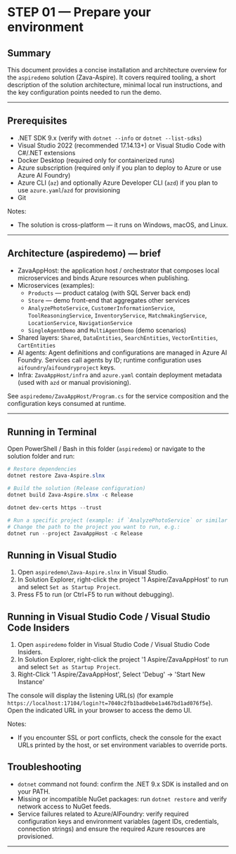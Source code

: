 # STEP 01 — Prepare your environment

## Summary

This document provides a concise installation and architecture overview for the `aspiredemo` solution (Zava-Aspire). It covers required tooling, a short description of the solution architecture, minimal local run instructions, and the key configuration points needed to run the demo.

---

## Prerequisites

- .NET SDK 9.x (verify with `dotnet --info` or `dotnet --list-sdks`)
- Visual Studio 2022 (recommended 17.14.13+) or Visual Studio Code with C#/.NET extensions
- Docker Desktop (required only for containerized runs)
- Azure subscription (required only if you plan to deploy to Azure or use Azure AI Foundry)
- Azure CLI (`az`) and optionally Azure Developer CLI (`azd`) if you plan to use `azure.yaml`/`azd` for provisioning
- Git

Notes:
- The solution is cross-platform — it runs on Windows, macOS, and Linux.

---

## Architecture (aspiredemo) — brief

- ZavaAppHost: the application host / orchestrator that composes local microservices and binds Azure resources when publishing.
- Microservices (examples):
  - `Products` — product catalog (with SQL Server back end)
  - `Store` — demo front-end that aggregates other services
  - `AnalyzePhotoService`, `CustomerInformationService`, `ToolReasoningService`, `InventoryService`, `MatchmakingService`, `LocationService`, `NavigationService`
  - `SingleAgentDemo` and `MultiAgentDemo` (demo scenarios)
- Shared layers: `Shared`, `DataEntities`, `SearchEntities`, `VectorEntities`, `CartEntities`
- AI agents: Agent definitions and configurations are managed in Azure AI Foundry. Services call agents by ID; runtime configuration uses `aifoundry`/`aifoundryproject` keys.
- Infra: `ZavaAppHost/infra` and `azure.yaml` contain deployment metadata (used with `azd` or manual provisioning).

See `aspiredemo/ZavaAppHost/Program.cs` for the service composition and the configuration keys consumed at runtime.

---

## Running in Terminal


Open PowerShell / Bash in this folder (`aspiredemo`) or navigate to the solution folder and run:

```powershell
# Restore dependencies
dotnet restore Zava-Aspire.slnx

# Build the solution (Release configuration)
dotnet build Zava-Aspire.slnx -c Release

dotnet dev-certs https --trust

# Run a specific project (example: if `AnalyzePhotoService` or similar is a runnable project)
# Change the path to the project you want to run, e.g.:
dotnet run --project ZavaAppHost -c Release
```


## Running in Visual Studio 

1. Open `aspiredemo\Zava-Aspire.slnx` in Visual Studio.
2. In Solution Explorer, right-click the project '1 Aspire/ZavaAppHost' to run and select `Set as Startup Project`.
3. Press F5 to run (or Ctrl+F5 to run without debugging).


## Running in Visual Studio Code / Visual Studio Code Insiders

1. Open `aspiredemo` folder in Visual Studio Code / Visual Studio Code Insiders.
2. In Solution Explorer, right-click the project '1 Aspire/ZavaAppHost' to run and select `Set as Startup Project`.
3. Right-Click '1 Aspire/ZavaAppHost', Select 'Debug' -> 'Start New Instance'


The console will display the listening URL(s) (for example `https://localhost:17104/login?t=7040c2fb1bad0ebe1a467bd1ad076f5e`). Open the indicated URL in your browser to access the demo UI.

Notes:
- If you encounter SSL or port conflicts, check the console for the exact URLs printed by the host, or set environment variables to override ports.


## Troubleshooting

- `dotnet` command not found: confirm the .NET 9.x SDK is installed and on your PATH.
- Missing or incompatible NuGet packages: run `dotnet restore` and verify network access to NuGet feeds.
- Service failures related to Azure/AIFoundry: verify required configuration keys and environment variables (agent IDs, credentials, connection strings) and ensure the required Azure resources are provisioned.

---


